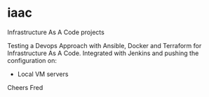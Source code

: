 # iaac
Infrastructure As A Code projects

Testing a Devops Approach with Ansible, Docker and Terraform for Infrastructure As A Code. Integrated with Jenkins and pushing the configuration on:

  - Local VM servers
   
  Cheers
  Fred
